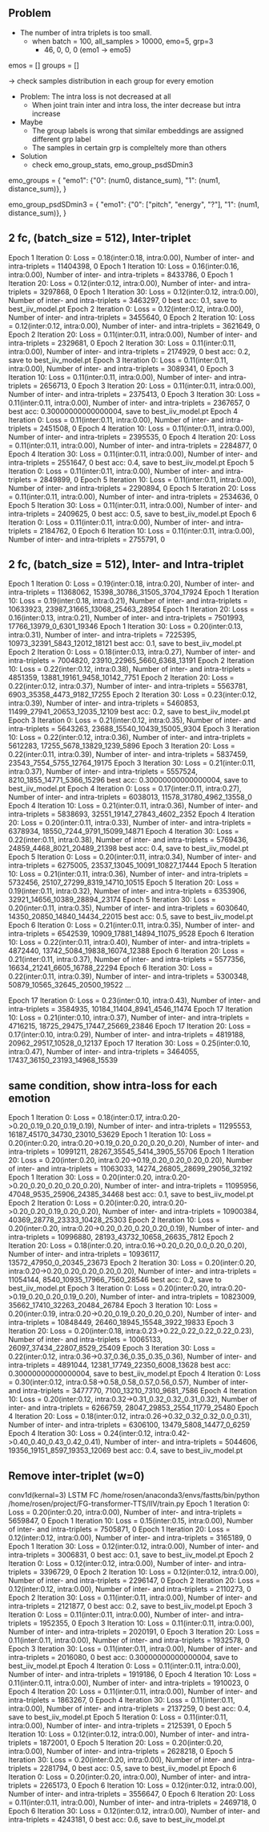 ## Problem
- The number of intra triplets is too small.
  - when batch = 100, all_samples > 10000, emo=5, grp=3
    - 46, 0, 0, 0 (emo1 -> emo5)

emos = []
groups = []


-> check samples distribution in each group for every emotion
- Problem: The intra loss is not decreased at all
  - When joint train inter and intra loss, the inter decrease but intra increase
- Maybe
  - The group labels is wrong that similar embeddings are assigned different grp label
  - The samples in certain grp is compleltely more than others
- Solution
  - check emo_group_stats, emo_group_psdSDmin3

emo_groups = {
"emo1": {"0": (num0, distance_sum), "1": (num1, distance_sum)},
}


emo_group_psdSDmin3 = {
"emo1": {"0": ["pitch", "energy", "?"], "1": (num1, distance_sum)},
}


## 2 fc, (batch_size = 512), Inter-triplet
Epoch 1 Iteration 0: Loss = 0.18(inter:0.18, intra:0.00), Number of inter- and intra-triplets = 11404398, 0
Epoch 1 Iteration 10: Loss = 0.16(inter:0.16, intra:0.00), Number of inter- and intra-triplets = 8433786, 0
Epoch 1 Iteration 20: Loss = 0.12(inter:0.12, intra:0.00), Number of inter- and intra-triplets = 3297868, 0
Epoch 1 Iteration 30: Loss = 0.12(inter:0.12, intra:0.00), Number of inter- and intra-triplets = 3463297, 0
best acc: 0.1, save to best_iiv_model.pt
Epoch 2 Iteration 0: Loss = 0.12(inter:0.12, intra:0.00), Number of inter- and intra-triplets = 3455640, 0
Epoch 2 Iteration 10: Loss = 0.12(inter:0.12, intra:0.00), Number of inter- and intra-triplets = 3621649, 0
Epoch 2 Iteration 20: Loss = 0.11(inter:0.11, intra:0.00), Number of inter- and intra-triplets = 2329681, 0
Epoch 2 Iteration 30: Loss = 0.11(inter:0.11, intra:0.00), Number of inter- and intra-triplets = 2174929, 0
best acc: 0.2, save to best_iiv_model.pt
Epoch 3 Iteration 0: Loss = 0.11(inter:0.11, intra:0.00), Number of inter- and intra-triplets = 3089341, 0
Epoch 3 Iteration 10: Loss = 0.11(inter:0.11, intra:0.00), Number of inter- and intra-triplets = 2656713, 0
Epoch 3 Iteration 20: Loss = 0.11(inter:0.11, intra:0.00), Number of inter- and intra-triplets = 2375413, 0
Epoch 3 Iteration 30: Loss = 0.11(inter:0.11, intra:0.00), Number of inter- and intra-triplets = 2367657, 0
best acc: 0.30000000000000004, save to best_iiv_model.pt
Epoch 4 Iteration 0: Loss = 0.11(inter:0.11, intra:0.00), Number of inter- and intra-triplets = 2451508, 0
Epoch 4 Iteration 10: Loss = 0.11(inter:0.11, intra:0.00), Number of inter- and intra-triplets = 2395535, 0
Epoch 4 Iteration 20: Loss = 0.11(inter:0.11, intra:0.00), Number of inter- and intra-triplets = 2284877, 0
Epoch 4 Iteration 30: Loss = 0.11(inter:0.11, intra:0.00), Number of inter- and intra-triplets = 2551647, 0
best acc: 0.4, save to best_iiv_model.pt
Epoch 5 Iteration 0: Loss = 0.11(inter:0.11, intra:0.00), Number of inter- and intra-triplets = 2849899, 0
Epoch 5 Iteration 10: Loss = 0.11(inter:0.11, intra:0.00), Number of inter- and intra-triplets = 2290894, 0
Epoch 5 Iteration 20: Loss = 0.11(inter:0.11, intra:0.00), Number of inter- and intra-triplets = 2534636, 0
Epoch 5 Iteration 30: Loss = 0.11(inter:0.11, intra:0.00), Number of inter- and intra-triplets = 2409625, 0
best acc: 0.5, save to best_iiv_model.pt
Epoch 6 Iteration 0: Loss = 0.11(inter:0.11, intra:0.00), Number of inter- and intra-triplets = 2184762, 0
Epoch 6 Iteration 10: Loss = 0.11(inter:0.11, intra:0.00), Number of inter- and intra-triplets = 2755791, 0


## 2 fc, (batch_size = 512), Inter- and Intra-triplet 
Epoch 1 Iteration 0: Loss = 0.19(inter:0.18, intra:0.20), Number of inter- and intra-triplets = 11368062, 15398_30786_31505_3704_17924
Epoch 1 Iteration 10: Loss = 0.19(inter:0.18, intra:0.21), Number of inter- and intra-triplets = 10633923, 23987_31665_13068_25463_28954
Epoch 1 Iteration 20: Loss = 0.16(inter:0.13, intra:0.21), Number of inter- and intra-triplets = 7501993, 17766_13979_0_6301_19346
Epoch 1 Iteration 30: Loss = 0.20(inter:0.13, intra:0.31), Number of inter- and intra-triplets = 7225395, 10973_32391_5843_12012_18121
best acc: 0.1, save to best_iiv_model.pt
Epoch 2 Iteration 0: Loss = 0.18(inter:0.13, intra:0.27), Number of inter- and intra-triplets = 7004820, 23910_22965_5660_6368_13191
Epoch 2 Iteration 10: Loss = 0.22(inter:0.12, intra:0.38), Number of inter- and intra-triplets = 4851359, 13881_19161_9458_10142_7751
Epoch 2 Iteration 20: Loss = 0.22(inter:0.12, intra:0.37), Number of inter- and intra-triplets = 5563781, 6903_35358_4473_9182_17255
Epoch 2 Iteration 30: Loss = 0.23(inter:0.12, intra:0.39), Number of inter- and intra-triplets = 5460853, 11499_27941_20653_12035_12109
best acc: 0.2, save to best_iiv_model.pt
Epoch 3 Iteration 0: Loss = 0.21(inter:0.12, intra:0.35), Number of inter- and intra-triplets = 5643263, 23688_15540_10439_15005_9304
Epoch 3 Iteration 10: Loss = 0.22(inter:0.12, intra:0.36), Number of inter- and intra-triplets = 5612283, 17255_5678_13829_1239_5896
Epoch 3 Iteration 20: Loss = 0.22(inter:0.11, intra:0.39), Number of inter- and intra-triplets = 5837459, 23543_7554_5755_12764_19175
Epoch 3 Iteration 30: Loss = 0.21(inter:0.11, intra:0.37), Number of inter- and intra-triplets = 5557524, 8210_1855_14771_5366_15296
best acc: 0.30000000000000004, save to best_iiv_model.pt
Epoch 4 Iteration 0: Loss = 0.17(inter:0.11, intra:0.27), Number of inter- and intra-triplets = 6038013, 11578_31780_4962_13558_0
Epoch 4 Iteration 10: Loss = 0.21(inter:0.11, intra:0.36), Number of inter- and intra-triplets = 5838693, 32551_19147_27843_4602_2352
Epoch 4 Iteration 20: Loss = 0.20(inter:0.11, intra:0.33), Number of inter- and intra-triplets = 6378934, 18550_7244_9791_15099_14871
Epoch 4 Iteration 30: Loss = 0.22(inter:0.11, intra:0.38), Number of inter- and intra-triplets = 5769436, 24859_4468_8021_20489_21398
best acc: 0.4, save to best_iiv_model.pt
Epoch 5 Iteration 0: Loss = 0.20(inter:0.11, intra:0.34), Number of inter- and intra-triplets = 6275005, 23537_13045_10091_10827_17444
Epoch 5 Iteration 10: Loss = 0.21(inter:0.11, intra:0.36), Number of inter- and intra-triplets = 5732456, 25107_27299_8319_14710_10515
Epoch 5 Iteration 20: Loss = 0.19(inter:0.11, intra:0.32), Number of inter- and intra-triplets = 6353906, 32921_14656_10389_28894_23174
Epoch 5 Iteration 30: Loss = 0.20(inter:0.11, intra:0.35), Number of inter- and intra-triplets = 6030640, 14350_20850_14840_14434_22015
best acc: 0.5, save to best_iiv_model.pt
Epoch 6 Iteration 0: Loss = 0.21(inter:0.11, intra:0.35), Number of inter- and intra-triplets = 6542539, 10909_17881_14894_11075_9528
Epoch 6 Iteration 10: Loss = 0.22(inter:0.11, intra:0.40), Number of inter- and intra-triplets = 4872440, 13742_5084_19838_16074_12388
Epoch 6 Iteration 20: Loss = 0.21(inter:0.11, intra:0.37), Number of inter- and intra-triplets = 5577356, 16634_21241_6605_16788_22294
Epoch 6 Iteration 30: Loss = 0.22(inter:0.11, intra:0.39), Number of inter- and intra-triplets = 5300348, 50879_10565_32645_20500_19522
...

Epoch 17 Iteration 0: Loss = 0.23(inter:0.10, intra:0.43), Number of inter- and intra-triplets = 3584935, 10184_11404_8941_4546_11474
Epoch 17 Iteration 10: Loss = 0.21(inter:0.10, intra:0.37), Number of inter- and intra-triplets = 4716215, 18725_29475_17447_25669_23846
Epoch 17 Iteration 20: Loss = 0.17(inter:0.10, intra:0.29), Number of inter- and intra-triplets = 4819188, 20962_29517_10528_0_12137
Epoch 17 Iteration 30: Loss = 0.25(inter:0.10, intra:0.47), Number of inter- and intra-triplets = 3464055, 17437_36150_23193_14968_15539

## same condition, show intra-loss for each emotion
Epoch 1 Iteration 0: Loss = 0.18(inter:0.17, intra:0.20->0.20_0.19_0.20_0.19_0.19), Number of inter- and intra-triplets = 11295553, 16187_45170_34730_23010_53629
Epoch 1 Iteration 10: Loss = 0.20(inter:0.20, intra:0.20->0.19_0.20_0.20_0.20_0.20), Number of inter- and intra-triplets = 10991211, 28267_35545_5414_3905_55706
Epoch 1 Iteration 20: Loss = 0.20(inter:0.20, intra:0.20->0.19_0.20_0.20_0.20_0.20), Number of inter- and intra-triplets = 11063033, 14274_26805_28699_29056_32192
Epoch 1 Iteration 30: Loss = 0.20(inter:0.20, intra:0.20->0.20_0.20_0.20_0.20_0.20), Number of inter- and intra-triplets = 11095956, 47048_9535_25906_24385_34468
best acc: 0.1, save to best_iiv_model.pt
Epoch 2 Iteration 0: Loss = 0.20(inter:0.20, intra:0.20->0.20_0.20_0.19_0.20_0.20), Number of inter- and intra-triplets = 10900384, 40369_28778_23333_10428_25303
Epoch 2 Iteration 10: Loss = 0.20(inter:0.20, intra:0.20->0.20_0.20_0.20_0.20_0.19), Number of inter- and intra-triplets = 10996880, 28193_43732_10658_26635_7812
Epoch 2 Iteration 20: Loss = 0.18(inter:0.20, intra:0.16->0.20_0.20_0.0_0.20_0.20), Number of inter- and intra-triplets = 10936117, 13572_47950_0_20345_23673
Epoch 2 Iteration 30: Loss = 0.20(inter:0.20, intra:0.20->0.20_0.20_0.20_0.20_0.20), Number of inter- and intra-triplets = 11054144, 8540_10935_17966_7560_28546
best acc: 0.2, save to best_iiv_model.pt
Epoch 3 Iteration 0: Loss = 0.20(inter:0.20, intra:0.20->0.19_0.20_0.20_0.19_0.20), Number of inter- and intra-triplets = 10823009, 35662_17410_32263_20484_26784
Epoch 3 Iteration 10: Loss = 0.20(inter:0.19, intra:0.20->0.20_0.19_0.20_0.20_0.20), Number of inter- and intra-triplets = 10848449, 26460_18945_15548_3922_19833
Epoch 3 Iteration 20: Loss = 0.20(inter:0.18, intra:0.23->0.22_0.22_0.22_0.22_0.23), Number of inter- and intra-triplets = 10065133, 26097_37434_22807_8529_25409
Epoch 3 Iteration 30: Loss = 0.22(inter:0.12, intra:0.36->0.37_0.36_0.35_0.35_0.36), Number of inter- and intra-triplets = 4891044, 12381_17749_22350_6008_13628
best acc: 0.30000000000000004, save to best_iiv_model.pt
Epoch 4 Iteration 0: Loss = 0.30(inter:0.12, intra:0.58->0.58_0.58_0.57_0.56_0.57), Number of inter- and intra-triplets = 3477770, 7100_13210_7310_9681_7586
Epoch 4 Iteration 10: Loss = 0.20(inter:0.12, intra:0.32->0.31_0.32_0.32_0.31_0.32), Number of inter- and intra-triplets = 6266759, 28047_29853_2554_11779_25480
Epoch 4 Iteration 20: Loss = 0.18(inter:0.12, intra:0.26->0.32_0.32_0.32_0.0_0.31), Number of inter- and intra-triplets = 6306100, 13479_5808_14477_0_6259
Epoch 4 Iteration 30: Loss = 0.24(inter:0.12, intra:0.42->0.40_0.40_0.43_0.42_0.41), Number of inter- and intra-triplets = 5044606, 19356_19151_8597_19353_12069
best acc: 0.4, save to best_iiv_model.pt

## Remove inter-triplet (w=0)



conv1d(kernal=3) LSTM FC
/home/rosen/anaconda3/envs/fastts/bin/python /home/rosen/project/FG-transformer-TTS/IIV/train.py 
Epoch 1 Iteration 0: Loss = 0.20(inter:0.20, intra:0.00), Number of inter- and intra-triplets = 5659847, 0
Epoch 1 Iteration 10: Loss = 0.15(inter:0.15, intra:0.00), Number of inter- and intra-triplets = 7505871, 0
Epoch 1 Iteration 20: Loss = 0.12(inter:0.12, intra:0.00), Number of inter- and intra-triplets = 3165189, 0
Epoch 1 Iteration 30: Loss = 0.12(inter:0.12, intra:0.00), Number of inter- and intra-triplets = 3006831, 0
best acc: 0.1, save to best_iiv_model.pt
Epoch 2 Iteration 0: Loss = 0.12(inter:0.12, intra:0.00), Number of inter- and intra-triplets = 3396729, 0
Epoch 2 Iteration 10: Loss = 0.12(inter:0.12, intra:0.00), Number of inter- and intra-triplets = 2296147, 0
Epoch 2 Iteration 20: Loss = 0.12(inter:0.12, intra:0.00), Number of inter- and intra-triplets = 2110273, 0
Epoch 2 Iteration 30: Loss = 0.11(inter:0.11, intra:0.00), Number of inter- and intra-triplets = 2121877, 0
best acc: 0.2, save to best_iiv_model.pt
Epoch 3 Iteration 0: Loss = 0.11(inter:0.11, intra:0.00), Number of inter- and intra-triplets = 1952355, 0
Epoch 3 Iteration 10: Loss = 0.11(inter:0.11, intra:0.00), Number of inter- and intra-triplets = 2020191, 0
Epoch 3 Iteration 20: Loss = 0.11(inter:0.11, intra:0.00), Number of inter- and intra-triplets = 1932578, 0
Epoch 3 Iteration 30: Loss = 0.11(inter:0.11, intra:0.00), Number of inter- and intra-triplets = 2016080, 0
best acc: 0.30000000000000004, save to best_iiv_model.pt
Epoch 4 Iteration 0: Loss = 0.11(inter:0.11, intra:0.00), Number of inter- and intra-triplets = 1919186, 0
Epoch 4 Iteration 10: Loss = 0.11(inter:0.11, intra:0.00), Number of inter- and intra-triplets = 1910023, 0
Epoch 4 Iteration 20: Loss = 0.11(inter:0.11, intra:0.00), Number of inter- and intra-triplets = 1863267, 0
Epoch 4 Iteration 30: Loss = 0.11(inter:0.11, intra:0.00), Number of inter- and intra-triplets = 2137259, 0
best acc: 0.4, save to best_iiv_model.pt
Epoch 5 Iteration 0: Loss = 0.11(inter:0.11, intra:0.00), Number of inter- and intra-triplets = 2125391, 0
Epoch 5 Iteration 10: Loss = 0.12(inter:0.12, intra:0.00), Number of inter- and intra-triplets = 1872001, 0
Epoch 5 Iteration 20: Loss = 0.20(inter:0.20, intra:0.00), Number of inter- and intra-triplets = 2628218, 0
Epoch 5 Iteration 30: Loss = 0.20(inter:0.20, intra:0.00), Number of inter- and intra-triplets = 2281794, 0
best acc: 0.5, save to best_iiv_model.pt
Epoch 6 Iteration 0: Loss = 0.20(inter:0.20, intra:0.00), Number of inter- and intra-triplets = 2265173, 0
Epoch 6 Iteration 10: Loss = 0.12(inter:0.12, intra:0.00), Number of inter- and intra-triplets = 3556647, 0
Epoch 6 Iteration 20: Loss = 0.11(inter:0.11, intra:0.00), Number of inter- and intra-triplets = 2469718, 0
Epoch 6 Iteration 30: Loss = 0.12(inter:0.12, intra:0.00), Number of inter- and intra-triplets = 4243181, 0
best acc: 0.6, save to best_iiv_model.pt

